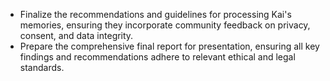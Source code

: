 - Finalize the recommendations and guidelines for processing Kai's memories, ensuring they incorporate community feedback on privacy, consent, and data integrity.
- Prepare the comprehensive final report for presentation, ensuring all key findings and recommendations adhere to relevant ethical and legal standards.